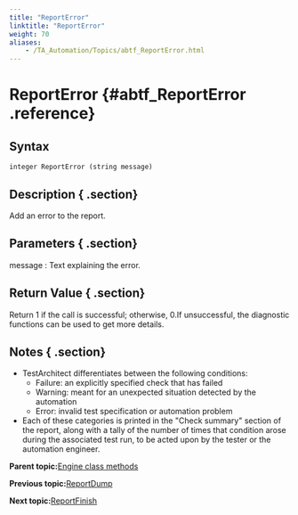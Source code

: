 ```yaml
--- 
title: "ReportError"
linktitle: "ReportError"
weight: 70
aliases: 
    - /TA_Automation/Topics/abtf_ReportError.html
---
```

# ReportError {#abtf_ReportError .reference}

## Syntax

`integer ReportError (string message)`

## Description { .section}

Add an error to the report.

## Parameters { .section}

message
:   Text explaining the error.

## Return Value { .section}

Return 1 if the call is successful; otherwise, 0.If unsuccessful, the diagnostic functions can be used to get more details.

## Notes { .section}

-   TestArchitect differentiates between the following conditions:
    -   Failure: an explicitly specified check that has failed
    -   Warning: meant for an unexpected situation detected by the automation
    -   Error: invalid test specification or automation problem
-   Each of these categories is printed in the "Check summary" section of the report, along with a tally of the number of times that condition arose during the associated test run, to be acted upon by the tester or the automation engineer.

**Parent topic:**[Engine class methods](../../TA_Automation/Topics/abtf_Engine_classes.html)

**Previous topic:**[ReportDump](../../TA_Automation/Topics/abtf_ReportDump.html)

**Next topic:**[ReportFinish](../../TA_Automation/Topics/abtf_ReportFinish.html)

